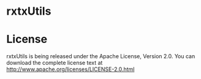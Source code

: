 rxtxUtils
=========

License
=======
rxtxUtils is being released under the Apache License, Version 2.0. You can download the complete license text at http://www.apache.org/licenses/LICENSE-2.0.html
